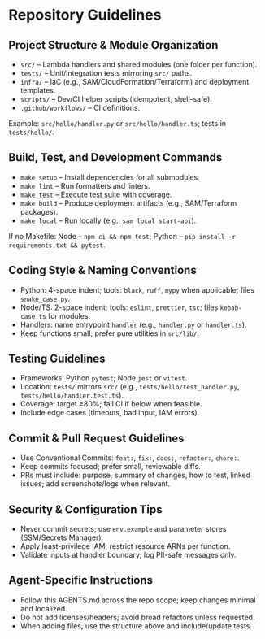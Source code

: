 # Repository Guidelines

## Project Structure & Module Organization
- `src/` – Lambda handlers and shared modules (one folder per function).
- `tests/` – Unit/integration tests mirroring `src/` paths.
- `infra/` – IaC (e.g., SAM/CloudFormation/Terraform) and deployment templates.
- `scripts/` – Dev/CI helper scripts (idempotent, shell-safe).
- `.github/workflows/` – CI definitions.

Example: `src/hello/handler.py` or `src/hello/handler.ts`; tests in `tests/hello/`.

## Build, Test, and Development Commands
- `make setup` – Install dependencies for all submodules.
- `make lint` – Run formatters and linters.
- `make test` – Execute test suite with coverage.
- `make build` – Produce deployment artifacts (e.g., SAM/Terraform packages).
- `make local` – Run locally (e.g., `sam local start-api`).

If no Makefile: Node – `npm ci && npm test`; Python – `pip install -r requirements.txt && pytest`.

## Coding Style & Naming Conventions
- Python: 4-space indent; tools: `black`, `ruff`, `mypy` when applicable; files `snake_case.py`.
- Node/TS: 2-space indent; tools: `eslint`, `prettier`, `tsc`; files `kebab-case.ts` for modules.
- Handlers: name entrypoint `handler` (e.g., `handler.py` or `handler.ts`).
- Keep functions small; prefer pure utilities in `src/lib/`.

## Testing Guidelines
- Frameworks: Python `pytest`; Node `jest` or `vitest`.
- Location: `tests/` mirrors `src/` (e.g., `tests/hello/test_handler.py`, `tests/hello/handler.test.ts`).
- Coverage: target ≥80%; fail CI if below when feasible.
- Include edge cases (timeouts, bad input, IAM errors).

## Commit & Pull Request Guidelines
- Use Conventional Commits: `feat:`, `fix:`, `docs:`, `refactor:`, `chore:`.
- Keep commits focused; prefer small, reviewable diffs.
- PRs must include: purpose, summary of changes, how to test, linked issues; add screenshots/logs when relevant.

## Security & Configuration Tips
- Never commit secrets; use `env.example` and parameter stores (SSM/Secrets Manager).
- Apply least-privilege IAM; restrict resource ARNs per function.
- Validate inputs at handler boundary; log PII-safe messages only.

## Agent-Specific Instructions
- Follow this AGENTS.md across the repo scope; keep changes minimal and localized.
- Do not add licenses/headers; avoid broad refactors unless requested.
- When adding files, use the structure above and include/update tests.
